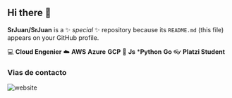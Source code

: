 ## Hi there 👋

**SrJuan/SrJuan** is a ✨ _special_ ✨ repository because its `README.md` (this file) appears on your GitHub profile.


:computer: **Cloud Engenier**
:cloud: **AWS** **Azure** **GCP**
:book: **Js** ***Python** **Go**
:eyeglasses: **Platzi Student**

### Vias de contacto
![website](https://www.linkedin.com/in/juan-urriago)

